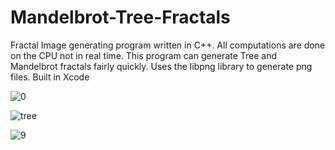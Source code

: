 # Mandelbrot-Tree-Fractals
Fractal Image generating program written in C++. All computations are done on the CPU not in real time. This program can generate Tree and Mandelbrot fractals fairly quickly. Uses the libpng library to generate png files. Built in Xcode

![0](https://user-images.githubusercontent.com/57970967/177061322-62778cb3-7dec-434e-ac2c-ca7a77e89caf.png)

![tree](https://user-images.githubusercontent.com/57970967/177061324-517838d6-de01-4816-8452-8252a3d12e99.png)

![9](https://user-images.githubusercontent.com/57970967/177061325-4de572e8-1dc1-4850-aaa7-f8ad8e032760.png)
